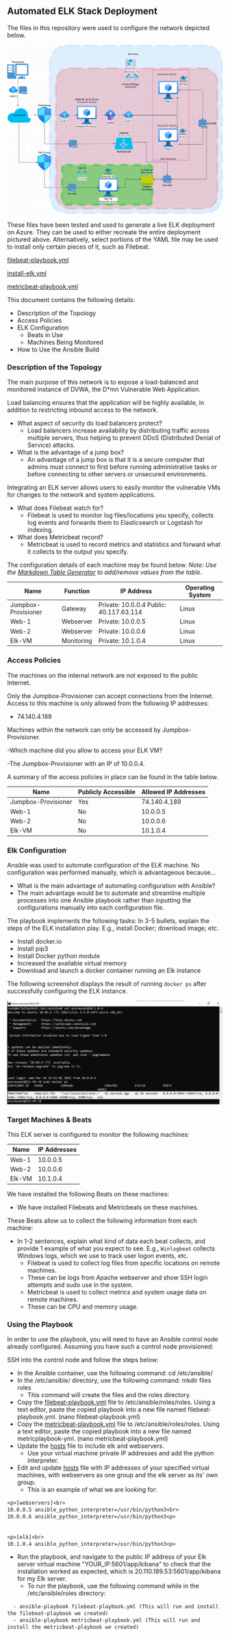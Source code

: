 ## Automated ELK Stack Deployment

The files in this repository were used to configure the network depicted below.

![image](https://github.com/Pakaday/OSU-Cybersecurity-Project-1/blob/main/Diagrams/FPN_Proj1.drawio.png)


These files have been tested and used to generate a live ELK deployment on Azure. They can be used to either recreate the entire deployment pictured above. Alternatively, select portions of the YAML file may be used to install only certain pieces of it, such as Filebeat.

[filebeat-playbook.yml](https://github.com/Pakaday/OSU-Cybersecurity-Project-1/blob/main/Ansible/filebeat-playbook.yml)

[install-elk.yml](https://github.com/Pakaday/OSU-Cybersecurity-Project-1/blob/main/Ansible/install-elk.yml)

[metricbeat-playbook.yml](https://github.com/Pakaday/OSU-Cybersecurity-Project-1/blob/main/Ansible/metricbeat-playbook.yml)

This document contains the following details:
- Description of the Topology
- Access Policies
- ELK Configuration
  - Beats in Use
  - Machines Being Monitored
- How to Use the Ansible Build


### Description of the Topology

The main purpose of this network is to expose a load-balanced and monitored instance of DVWA, the D*mn Vulnerable Web Application.

Load balancing ensures that the application will be highly available, in addition to restricting inbound access to the network.
- What aspect of security do load balancers protect?
  - Load balancers increase availability by distributing traffic across multiple servers, thus helping to prevent DDoS (Distributed Denial of Service) attacks.
- What is the advantage of a jump box?
  - An advantage of a jump box is that it is a secure computer that admins must connect to first before running administrative tasks or before connecting to other servers or unsecured environments.

Integrating an ELK server allows users to easily monitor the vulnerable VMs for changes to the network and system applications.
- What does Filebeat watch for?
  - Filebeat is used to monitor log files/locations you specify, collects log events and forwards them to Elasticsearch or Logstash for indexing.
- What does Metricbeat record?
  - Metricbeat is used to record metrics and statistics and forward what it collects to the output you specify.

The configuration details of each machine may be found below.
_Note: Use the [Markdown Table Generator](http://www.tablesgenerator.com/markdown_tables) to add/remove values from the table_.

|         Name        | Function   |                IP Address               | Operating System |
|---------------------|------------|-----------------------------------------|------------------|
| Jumpbox-Provisioner | Gateway    | Private: 10.0.0.4 Public: 40.117.63.114 | Linux            |
| Web-1               | Webserver  | Private: 10.0.0.5                       | Linux            |
| Web-2               | Webserver  | Private: 10.0.0.6                       | Linux            |
| Elk-VM              | Monitoring | Private: 10.1.0.4                       | Linux            |

### Access Policies

The machines on the internal network are not exposed to the public Internet. 

Only the Jumpbox-Provisioner can accept connections from the Internet. Access to this machine is only allowed from the following IP addresses:
- 74.140.4.189

Machines within the network can only be accessed by Jumpbox-Provisioner.

-Which machine did you allow to access your ELK VM? 

-The Jumpbox-Provisioner with an IP of 10.0.0.4.

A summary of the access policies in place can be found in the table below.

|        Name         | Publicly Accessible | Allowed IP Addresses |
|---------------------|---------------------|----------------------|
| Jumpbox-Provisioner | Yes                 | 74.140.4.189         |
| Web-1               | No                  | 10.0.0.5             |
| Web-2               | No                  | 10.0.0.6             |
| Elk-VM              | No                  | 10.1.0.4             |

### Elk Configuration

Ansible was used to automate configuration of the ELK machine. No configuration was performed manually, which is advantageous because...
- What is the main advantage of automating configuration with Ansible?
- The main advantage would be to automate and streamline multiple processes into one Ansible playbook rather than inputting the configurations manually into each configuration file.

The playbook implements the following tasks:
In 3-5 bullets, explain the steps of the ELK installation play. E.g., install Docker; download image; etc.
- Install docker.io
- Install pip3
- Install Docker python module
- Increased the available virtual memory
- Download and launch a docker container running an Elk instance

The following screenshot displays the result of running `docker ps` after successfully configuring the ELK instance.

![image](https://github.com/Pakaday/OSU-Cybersecurity-Project-1/blob/2ef7ea779dd5b4fc6fab245f4d8555ac9eb18aa9/Images/Elk761%20(2).png)



### Target Machines & Beats
This ELK server is configured to monitor the following machines:

|  Name  | IP Addresses |
|--------|--------------|
| Web-1  | 10.0.0.5     |
| Web-2  | 10.0.0.6     |
| Elk-VM | 10.1.0.4     |

We have installed the following Beats on these machines:
- We have installed Filebeats and Metricbeats on these machines.

These Beats allow us to collect the following information from each machine:
- In 1-2 sentences, explain what kind of data each beat collects, and provide 1 example of what you expect to see. E.g., `Winlogbeat` collects Windows logs, which we use to track user logon events, etc.
  - Filebeat is used to collect log files from specific locations on remote machines.
   - These can be logs from Apache webserver and show SSH login attempts and sudo use in the system.
  - Metricbeat is used to collect metrics and system usage data on remote machines.
   - These can be CPU and memory usage.  

### Using the Playbook
In order to use the playbook, you will need to have an Ansible control node already configured. Assuming you have such a control node provisioned: 

SSH into the control node and follow the steps below:
- In the Ansible container, use the following command: cd /etc/ansible/
- In the /etc/ansible/ directory, use the following command: mkdir files roles
  - This command will create the files and the roles directory.
- Copy the [filebeat-playbook.yml](https://github.com/Pakaday/OSU-Cybersecurity-Project-1/blob/main/Ansible/filebeat-playbook.yml) file to /etc/ansible/roles/roles. Using a text editor, paste the copied playbook into a new file named filebeat-playbook.yml. (nano filebeat-playbook.yml)
- Copy the [metricbeat-playbook.yml](https://github.com/Pakaday/OSU-Cybersecurity-Project-1/blob/main/Ansible/metricbeat-playbook.yml) file to /etc/ansible/roles/roles. Using a text editor, paste the copied playbook into a new file named metricplaybook-yml. (nano metricbeat-playbook.yml)
- Update the [hosts](https://github.com/Pakaday/OSU-Cybersecurity-Project-1/blob/main/Linux/hosts.txt) file to include elk and webservers.
  - Use your virtual machine private IP addresses and add the python interpreter.
- Edit and update [hosts](https://github.com/Pakaday/OSU-Cybersecurity-Project-1/blob/main/Linux/hosts.txt) file with IP addresses of your specified virtual machines, with webservers as one group and the elk server as its' own group.
  - This is an example of what we are looking for:
```
<p>[webservers]<br>
10.0.0.5 ansible_python_interpreter=/usr/bin/python3<br>
10.0.0.6 ansible_python_interpreter=/usr/bin/python3<p>


<p>[elk]<br>
10.1.0.4 ansible_python_interpreter=/usr/bin/python3<p>
```
- Run the playbook, and navigate to the public IP address of your Elk server virtual machine "YOUR_IP:5601/app/kibana" to check that the installation worked as expected, which is 20.110.189.53:5601/app/kibana for my Elk server.
  - To run the playbook, use the following command while in the /etc/ansible/roles directory:
```
  - ansible-playbook filebeat-playbook.yml (This will run and install the filebeat-playbook we created)
  - ansible-playbook metricbeat-playbook.yml (This will run and install the metricbeat-playbook we created)
```
